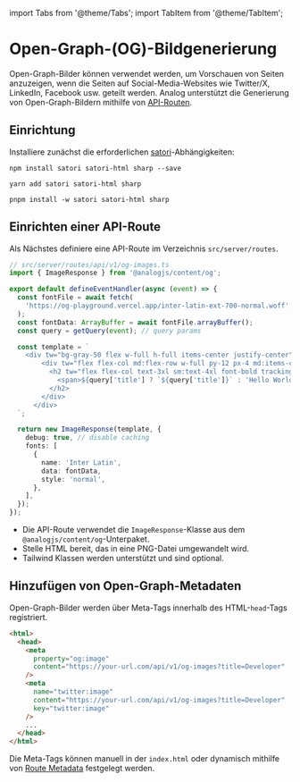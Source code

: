 import Tabs from '@theme/Tabs';
import TabItem from '@theme/TabItem';

# Open-Graph-(OG)-Bildgenerierung

Open-Graph-Bilder können verwendet werden, um Vorschauen von Seiten anzuzeigen, wenn die Seiten auf Social-Media-Websites wie Twitter/X, LinkedIn, Facebook usw. geteilt werden. Analog unterstützt die Generierung von Open-Graph-Bildern mithilfe von [API-Routen](./overview).

## Einrichtung

Installiere zunächst die erforderlichen [satori](https://github.com/vercel/satori)-Abhängigkeiten:

<Tabs groupId="package-manager">
  <TabItem value="npm">

```shell
npm install satori satori-html sharp --save
```

  </TabItem>

  <TabItem label="Yarn" value="yarn">

```shell
yarn add satori satori-html sharp
```

  </TabItem>

  <TabItem value="pnpm">

```shell
pnpm install -w satori satori-html sharp
```

  </TabItem>
</Tabs>

## Einrichten einer API-Route

Als Nächstes definiere eine API-Route im Verzeichnis `src/server/routes`.

```ts
// src/server/routes/api/v1/og-images.ts
import { ImageResponse } from '@analogjs/content/og';

export default defineEventHandler(async (event) => {
  const fontFile = await fetch(
    'https://og-playground.vercel.app/inter-latin-ext-700-normal.woff',
  );
  const fontData: ArrayBuffer = await fontFile.arrayBuffer();
  const query = getQuery(event); // query params

  const template = `
    <div tw="bg-gray-50 flex w-full h-full items-center justify-center">
        <div tw="flex flex-col md:flex-row w-full py-12 px-4 md:items-center justify-between p-8">
          <h2 tw="flex flex-col text-3xl sm:text-4xl font-bold tracking-tight text-gray-900 text-left">
            <span>${query['title'] ? `${query['title']}` : 'Hello World'}</span>
          </h2>
        </div>
      </div>    
  `;

  return new ImageResponse(template, {
    debug: true, // disable caching
    fonts: [
      {
        name: 'Inter Latin',
        data: fontData,
        style: 'normal',
      },
    ],
  });
});
```

- Die API-Route verwendet die `ImageResponse`-Klasse aus dem `@analogjs/content/og`-Unterpaket.
- Stelle HTML bereit, das in eine PNG-Datei umgewandelt wird.
- Tailwind Klassen werden unterstützt und sind optional.

## Hinzufügen von Open-Graph-Metadaten

Open-Graph-Bilder werden über Meta-Tags innerhalb des HTML-`head`-Tags registriert.

```html
<html>
  <head>
    <meta
      property="og:image"
      content="https://your-url.com/api/v1/og-images?title=Developer"
    />
    <meta
      name="twitter:image"
      content="https://your-url.com/api/v1/og-images?title=Developer"
      key="twitter:image"
    />
    ...
  </head>
</html>
```

Die Meta-Tags können manuell in der `index.html` oder dynamisch mithilfe von [Route Metadata](/de/docs/features/routing/metadata#open-graph-meta-tags) festgelegt werden.
